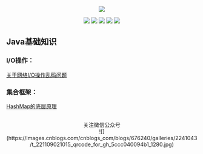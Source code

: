 <p align="center">
    <a href="https://github.com/JavaLiuTongXue/JavaCoding" target="_blank">
        <img src="https://pic.cnblogs.com/avatar/2344519/20220701140243.png" width=""/>
    </a>
</p>

<p align="center">
  <a href="#公众号"><img src="https://img.shields.io/badge/%E5%85%AC%E4%BC%97%E5%8F%B7-不会说话的刘同学-lightgrey.svg"></a>
  <a href="https://juejin.cn/user/3505706534177976"><img src="https://img.shields.io/badge/juejin-掘金-blue.svg"></a>
  <a href="https://www.zhihu.com/people/bei-zhai-xian-sheng-63"><img src="https://img.shields.io/badge/zhihu-知乎-informational"></a>
  <a href="https://blog.csdn.net/weixin_42379035?spm=1000.2115.3001.5343"><img src="https://img.shields.io/badge/csdn-CSDN-red.svg"></a>
  <a href="https://www.cnblogs.com/JavaLiuTongXue/"><img src="https://img.shields.io/badge/cnblogs-博客园-important.svg"></a>
</p>



## Java基础知识

  ### I/O操作：
   
   [关于网络I/O操作乱码问题](https://www.cnblogs.com/JavaLiuTongXue/articles/16839160.html)
	   
  ### 集合框架：
   [HashMap的底层原理](https://mp.weixin.qq.com/s?__biz=Mzg2NjA3ODE4Ng==&mid=2247484176&idx=1&sn=6182b713a43487dd46b3c983c6dda1f5&chksm=ce511f95f9269683a6009232b0d5aa66aa01f49ab1a425798e39c5781bc4d9eda546866ed48f&token=479818814&lang=zh_CN#rd)
   
##
 <div align="center"><a name="公众号">关注微信公众号</a></div>

 <div align="center">![](https://images.cnblogs.com/cnblogs_com/blogs/676240/galleries/2241043/t_221109021015_qrcode_for_gh_5ccc040094b1_1280.jpg)</div>